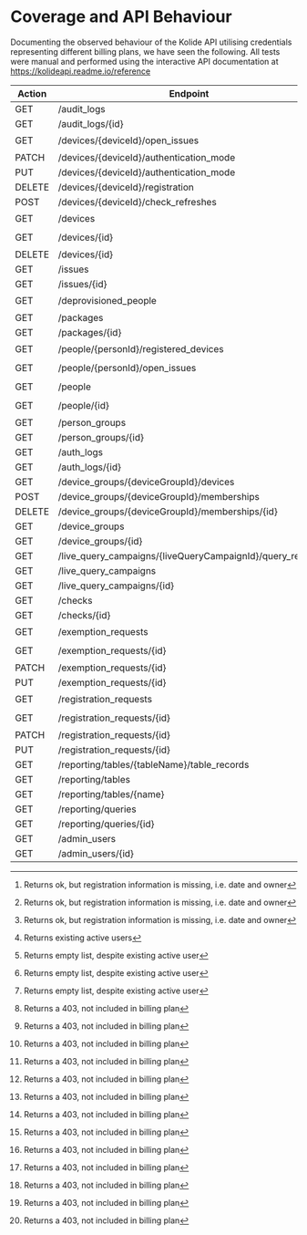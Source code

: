 # Coverage and API Behaviour

Documenting the observed behaviour of the Kolide API utilising credentials representing
different billing plans, we have seen the following. All tests were manual and performed
using the interactive API documentation at https://kolideapi.readme.io/reference

| Action | Endpoint                                                   | Covered?           | Core | Max  | K2   |
|--------|------------------------------------------------------------|--------------------|------|------|------|
| GET    | /audit_logs                                                | :white_check_mark: |    ? |    ? |   Ok |
| GET    | /audit_logs/{id}                                           | :white_check_mark: |    ? |    ? |   Ok |
| GET    | /devices/{deviceId}/open_issues                            | :question:         |    ? |    ? | [^2] |
| PATCH  | /devices/{deviceId}/authentication_mode                    | :no_entry_sign:    |      |      |      |
| PUT    | /devices/{deviceId}/authentication_mode                    | :no_entry_sign:    |      |      |      |
| DELETE | /devices/{deviceId}/registration                           | :no_entry_sign:    |      |      |      |
| POST   | /devices/{deviceId}/check_refreshes                        | :no_entry_sign:    |      |      |      |
| GET    | /devices                                                   | :question:         |    ? |    ? | [^2] |
| GET    | /devices/{id}                                              | :question:         |    ? |    ? | [^2] |
| DELETE | /devices/{id}                                              | :no_entry_sign:    |      |      |      |
| GET    | /issues                                                    | :white_check_mark: |    ? |    ? |   Ok |
| GET    | /issues/{id}                                               | :white_check_mark: |    ? |    ? |   Ok |
| GET    | /deprovisioned_people                                      | :question:         |    ? |    ? | [^3] |
| GET    | /packages                                                  | :white_check_mark: |    ? |    ? |   Ok |
| GET    | /packages/{id}                                             | :white_check_mark: |    ? |    ? |   Ok |
| GET    | /people/{personId}/registered_devices                      | :question:         |    ? |    ? | [^4] |
| GET    | /people/{personId}/open_issues                             | :exclamation:      |    ? |    ? | [^4] |
| GET    | /people                                                    | :question:         |    ? |    ? | [^4] |
| GET    | /people/{id}                                               | :question:         |    ? |    ? |   Ok |
| GET    | /person_groups                                             | :white_check_mark: |    ? |    ? | [^1] |
| GET    | /person_groups/{id}                                        | :white_check_mark: |    ? |    ? | [^1] |
| GET    | /auth_logs                                                 | #27                |    ? |    ? |      |
| GET    | /auth_logs/{id}                                            | #28                |    ? |    ? |      |
| GET    | /device_groups/{deviceGroupId}/devices                     | :white_check_mark: |    ? |    ? | [^1] |
| POST   | /device_groups/{deviceGroupId}/memberships                 | :no_entry_sign:    |      |      |      |
| DELETE | /device_groups/{deviceGroupId}/memberships/{id}            | :no_entry_sign:    |      |      |      |
| GET    | /device_groups                                             | :white_check_mark: |    ? |    ? | [^1] |
| GET    | /device_groups/{id}                                        | :white_check_mark: |    ? |    ? | [^1] |
| GET    | /live_query_campaigns/{liveQueryCampaignId}/query_results  | #32                |    ? |    ? | [^1] |
| GET    | /live_query_campaigns                                      | #33                |    ? |    ? | [^1] |
| GET    | /live_query_campaigns/{id}                                 | #34                |    ? |    ? | [^1] |
| GET    | /checks                                                    | :white_check_mark: |    ? |    ? |   Ok |
| GET    | /checks/{id}                                               | :white_check_mark: |    ? |    ? |   Ok |
| GET    | /exemption_requests                                        | :question:         |    ? |    ? |   Ok |
| GET    | /exemption_requests/{id}                                   | :question:         |    ? |    ? |   Ok |
| PATCH  | /exemption_requests/{id}                                   | :no_entry_sign:    |      |      |      |
| PUT    | /exemption_requests/{id}                                   | :no_entry_sign:    |      |      |      |
| GET    | /registration_requests                                     | :question:         |    ? |    ? |   Ok |
| GET    | /registration_requests/{id}                                | :question:         |    ? |    ? |   Ok |
| PATCH  | /registration_requests/{id}                                | :no_entry_sign:    |      |      |      |
| PUT    | /registration_requests/{id}                                | :no_entry_sign:    |      |      |      |
| GET    | /reporting/tables/{tableName}/table_records                | #42                |    ? |    ? | [^1] |
| GET    | /reporting/tables                                          | #40                |    ? |    ? | [^1] |
| GET    | /reporting/tables/{name}                                   | #41                |    ? |    ? | [^1] |
| GET    | /reporting/queries                                         | #43                |    ? |    ? | [^1] |
| GET    | /reporting/queries/{id}                                    | #44                |    ? |    ? | [^1] |
| GET    | /admin_users                                               | :white_check_mark: |    ? |    ? |   Ok |
| GET    | /admin_users/{id}                                          | :white_check_mark: |    ? |    ? |   Ok |

[^1]: Returns a 403, not included in billing plan
[^2]: Returns ok, but registration information is missing, i.e. date and owner
[^3]: Returns existing active users
[^4]: Returns empty list, despite existing active user
